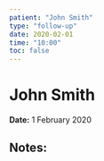 ```yaml
---
patient: "John Smith"
type: "follow-up"
date: 2020-02-01
time: "10:00"
toc: false
---
```


# John Smith

**Date:** 1 February 2020

## Notes:

